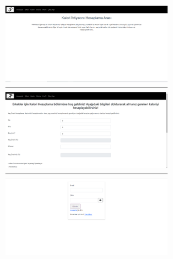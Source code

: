 ![Screenshot_1.png](./Screenshot_1.png)

------------------------------------------------------------------------------------------------------------------------------------

![Screenshot_2.png](./Screenshot_2.png)

------------------------------------------------------------------------------------------------------------------------------------

![Screenshot_3.png](./Screenshot_3.png)
